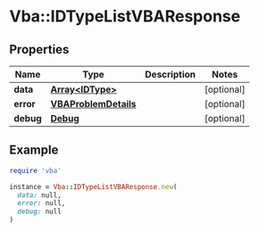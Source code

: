 # Vba::IDTypeListVBAResponse

## Properties

| Name | Type | Description | Notes |
| ---- | ---- | ----------- | ----- |
| **data** | [**Array&lt;IDType&gt;**](IDType.md) |  | [optional] |
| **error** | [**VBAProblemDetails**](VBAProblemDetails.md) |  | [optional] |
| **debug** | [**Debug**](Debug.md) |  | [optional] |

## Example

```ruby
require 'vba'

instance = Vba::IDTypeListVBAResponse.new(
  data: null,
  error: null,
  debug: null
)
```


